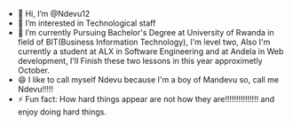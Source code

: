 - 👋 Hi, I’m @Ndevu12
- 👀 I’m interested in Technological staff
- 🌱 I’m currently Pursuing Bachelor's Degree at University of Rwanda in field of BIT(Business Information Technology), I'm level two,
  Also I'm currently a student at ALX in Software Engineering and at Andela in Web development, I'll Finish these two lessons in this year approximetly October.
- 😄 I like to call myself Ndevu because I'm a boy of Mandevu so, call me Ndevu!!!!!
- ⚡ Fun fact: How hard things appear are not how they are!!!!!!!!!!!!!!! and enjoy doing hard things.

<!---
Ndevu12/Ndevu12 is a ✨ special ✨ repository because its `README.md` (this file) appears on your GitHub profile.
You can click the Preview link to take a look at your changes.
--->

